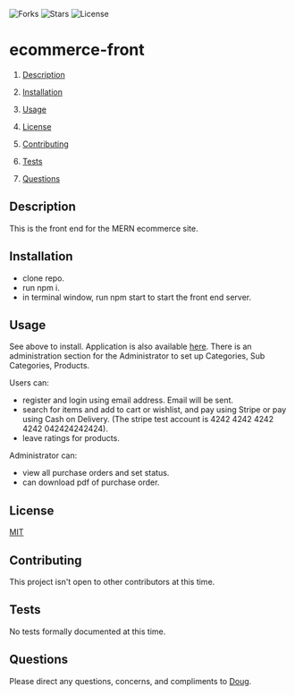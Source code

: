 ![Forks](https://img.shields.io/github/forks/AllAroundD/ecommerce-front) ![Stars](https://img.shields.io/github/stars/AllAroundD/ecommerce-front) ![License](https://img.shields.io/github/license/AllAroundD/ecommerce-front)

# ecommerce-front

1. [Description](#toc-desc)

2. [Installation](#toc-install)

3. [Usage](#toc-usage)

4. [License](#toc-license)

5. [Contributing](#toc-contrib)

6. [Tests](#toc-tests)

7. [Questions](#toc-contact)

<a id='toc-desc'></a>

## Description

This is the front end for the MERN ecommerce site.

<a id='toc-install'></a>

## Installation

- clone repo.
- run npm i.
- in terminal window, run npm start to start the front end server.

<a id='toc-usage'></a>

## Usage

See above to install. Application is also available [here](https://ecommerce-store-dm.netlify.app/).
There is an administration section for the Administrator to set up Categories, Sub Categories, Products.

Users can:

- register and login using email address. Email will be sent.
- search for items and add to cart or wishlist, and pay using Stripe or pay using Cash on Delivery. (The stripe test account is 4242 4242 4242 4242 042424242424).
- leave ratings for products.

Administrator can:

- view all purchase orders and set status.
- can download pdf of purchase order.

<a id='toc-license'></a>

## License

[MIT](LICENSE)

<a id='toc-contrib'></a>

## Contributing

This project isn't open to other contributors at this time.

<a id='toc-tests'></a>

## Tests

No tests formally documented at this time.

<a id='toc-contact'></a>

## Questions

Please direct any questions, concerns, and compliments to [Doug](https://github.com/AllAroundD/).
